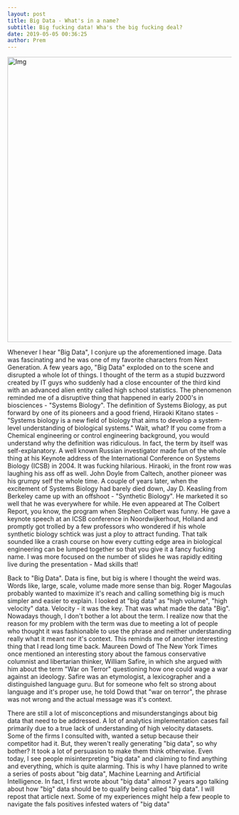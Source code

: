 ```yaml
---
layout: post
title: Big Data - What's in a name?
subtitle: Big fucking data! Wha's the big fucking deal?
date: 2019-05-05 00:36:25
author: Prem
---
```


<div class="block">
          <left><img src="{{ site.baseurl }}/img/bigdata.png" alt="Img" style="width:640px;"/></left>
          </div>

Whenever I hear "Big Data", I conjure up the aforementioned image. Data was fascinating and he was one of my favorite characters from Next Generation. A few years ago, "Big Data" exploded on to the scene and disrupted a whole lot of things. I thought of the term as a stupid buzzword created by IT guys who suddenly had a close encounter of the third kind with an advanced alien entity called high school statistics. The phenomenon reminded me of a disruptive thing that happened in early 2000's in biosciences - "Systems Biology". The definition of Systems Biology, as put forward by one of its pioneers and a good friend, Hiraoki Kitano states - "Systems biology is a new field of biology that aims to develop a system-level understanding of biological systems." Wait, what? If you come from a Chemical engineering or control engineering background, you would understand why the definition was ridiculous. In fact, the term by itself was self-explanatory. A well known Russian investigator made fun of the whole thing at his Keynote address of the International Conference on Systems Biology (ICSB) in 2004. It was fucking hilarious. Hiraoki, in the front row was laughing his ass off as well. John Doyle from Caltech, another pioneer was his grumpy self the whole time. A couple of years later, when the excitement of Systems Biology had barely died down, Jay D. Keasling from Berkeley came up with an offshoot - "Synthetic Biology". He marketed it so well that he was everywhere for while. He even appeared at The Colbert Report, you know, the program when Stephen Colbert was funny. He gave a keynote speech at an ICSB conference in Noordwijkerhout, Holland and promptly got trolled by a few professors who wondered if his whole synthetic biology schtick was just a ploy to attract funding. That talk sounded like a crash course on how every cutting edge area in biological engineering can be lumped together so that you give it a fancy fucking name. I was more focused on the number of slides he was rapidly editing live during the presentation - Mad skills that!

Back to "Big Data". Data is fine, but big is where I thought the weird was. Words like, large, scale, volume made more sense than big. Roger Magoulas probably wanted to maximize it's reach and calling something big is much simpler and easier to explain. I looked at "big data" as "high volume", "high velocity" data. Velocity - it was the key. That was what made the data "Big". Nowadays though, I don't bother a lot about the term. I realize now that the reason for my problem with the term was due to meeting a lot of people who thought it was fashionable to use the phrase and neither understanding really what it meant nor it's context. This reminds me of another interesting thing that I read long time back. Maureen Dowd of The New York Times once mentioned an interesting story about the famous conservative columnist and libertarian thinker, William Safire, in which she argued with him about the term "War on Terror" questioning how one could wage a war against an ideology. Safire was an etymologist, a lexicographer and a distinguished language guru. But for someone who felt so strong about language and it's proper use, he told Dowd that "war on terror", the phrase was not wrong and the actual message was it's context.

There are still a lot of misconceptions and misunderstangings about big data that need to be addressed. A lot of analytics implementation cases fail primarily due to a true lack of understanding of high velocity datasets. Some of the firms I consulted with, wanted a setup because their competitor had it. But, they weren't really generating "big data", so why bother? It took a lot of persuasion to make them think otherwise. Even today, I see people misinterpreting "big data" and claiming to find anything and everything, which is quite alarming. This is why I have planned to write a series of posts about "big data", Machine Learning and Artificial Intelligence. In fact, I first wrote about "big data" almost 7 years ago talking about how "big" data should be to qualify being called "big data". I will repost that article next. Some of my experiences might help a few people to navigate the fals positives infested waters of "big data"
